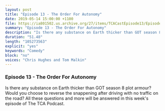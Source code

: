 ```yaml
---
layout: post
title: "Episode 13 - The Order For Autonomy"
date: 2019-05-14 15:00:00 +1100
file: https://ia801502.us.archive.org/27/items/TCACastEpisode13/Episode%2013.mp3
summary: "Episode 13 - The Order For Autonomy"
description: "Is there any substance on Earth thicker than GOT season 8 plot armour? Would you choose to reverse the snappening after driving with no traffic on the road? All these questions and more will be answered in this week's episode of The TCA Podcast."
duration: "51.48"
length: "105273563"
explicit: "yes"
keywords: "Comedy"
block: "no"
voices: "Chris Hughes and Tom Malkin"
---
```


### Episode 13 - The Order For Autonomy

Is there any substance on Earth thicker than GOT season 8 plot armour? Would you choose to reverse the snappening after driving with no traffic on the road? All these questions and more will be answered in this week's episode of The TCA Podcast.
